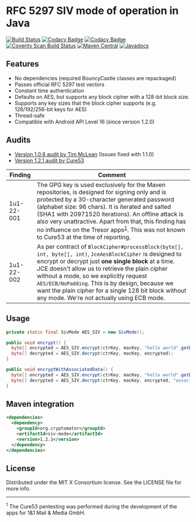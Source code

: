 # RFC 5297 SIV mode of operation in Java

[![Build Status](https://travis-ci.org/cryptomator/siv-mode.svg?branch=develop)](https://travis-ci.org/cryptomator/siv-mode)
[![Codacy Badge](https://api.codacy.com/project/badge/Grade/8b274788dab046259a40e56688236790)](https://www.codacy.com/app/cryptomator/siv-mode)
[![Codacy Badge](https://api.codacy.com/project/badge/Coverage/8b274788dab046259a40e56688236790)](https://www.codacy.com/app/cryptomator/siv-mode)
[![Coverity Scan Build Status](https://scan.coverity.com/projects/10005/badge.svg)](https://scan.coverity.com/projects/cryptomator-siv-mode)
[![Maven Central](https://img.shields.io/maven-central/v/org.cryptomator/siv-mode.svg?maxAge=86400)](https://repo1.maven.org/maven2/org/cryptomator/siv-mode/)
[![Javadocs](http://www.javadoc.io/badge/org.cryptomator/siv-mode.svg)](http://www.javadoc.io/doc/org.cryptomator/siv-mode)

## Features
- No dependencies (required BouncyCastle classes are repackaged)
- Passes official RFC 5297 test vectors
- Constant time authentication
- Defaults on AES, but supports any block cipher with a 128-bit block size.
- Supports any key sizes that the block cipher supports (e.g. 128/192/256-bit keys for AES)
- Thread-safe
- Compatible with Android API Level 16 (since version 1.2.0)

## Audits
- [Version 1.0.8 audit by Tim McLean](https://www.chosenplaintext.ca/publications/20161104-siv-mode-report.pdf) (Issues fixed with 1.1.0)
- [Version 1.2.1 audit by Cure53](https://cryptomator.org/audits/2017-11-27%20crypto%20cure53.pdf)

| Finding | Comment |
|---|---|
| 1u1-22-001 | The GPG key is used exclusively for the Maven repositories, is designed for signing only and is protected by a 30-character generated password (alphabet size: 96 chars). It is iterated and salted (SHA1 with 20971520 iterations). An offline attack is also very unattractive. Apart from that, this finding has no influence on the Tresor apps<sup>[1](#footnote-tresor-apps)</sup>. This was not known to Cure53 at the time of reporting. |
| 1u1-22-002 | As per contract of `BlockCipher#processBlock(byte[], int, byte[], int)`, `JceAesBlockCipher` is designed to encrypt or decrypt just **one single block** at a time. JCE doesn't allow us to retrieve the plain cipher without a mode, so we explicitly request `AES/ECB/NoPadding`. This is by design, because we want the plain cipher for a single 128 bit block without any mode. We're not actually using ECB mode. |

## Usage
```java
private static final SivMode AES_SIV = new SivMode();

public void encrypt() {
  byte[] encrypted = AES_SIV.encrypt(ctrKey, macKey, "hello world".getBytes());
  byte[] decrypted = AES_SIV.decrypt(ctrKey, macKey, encrypted);
}

public void encryptWithAssociatedData() {
  byte[] encrypted = AES_SIV.encrypt(ctrKey, macKey, "hello world".getBytes(), "associated".getBytes(), "data".getBytes());
  byte[] decrypted = AES_SIV.decrypt(ctrKey, macKey, encrypted, "associated".getBytes(), "data".getBytes());
}
```

## Maven integration

```xml
<dependencies>
  <dependency>
    <groupId>org.cryptomator</groupId>
    <artifactId>siv-mode</artifactId>
    <version>1.2.1</version>
  </dependency>
</dependencies>
```

## License
Distributed under the MIT X Consortium license. See the LICENSE file for more info.

---

<sup><a name="footnote-tresor-apps">1</a></sup> The Cure53 pentesting was performed during the development of the apps for 1&1 Mail & Media GmbH.
